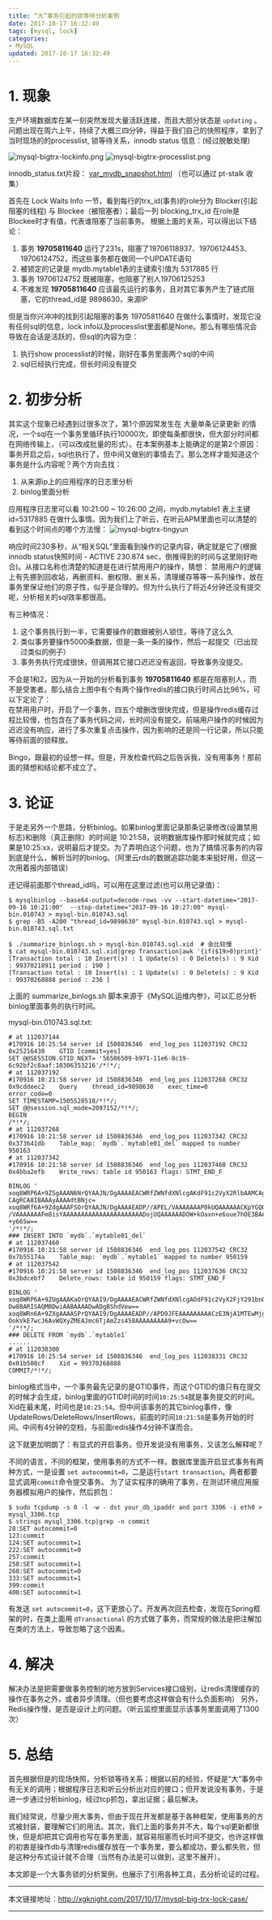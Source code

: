 ```yaml
---
title: “大”事务引起的锁等待分析案例
date: 2017-10-17 16:32:49
tags: [mysql, lock]
categories:
- MySQL
updated: 2017-10-17 16:32:49
---
```


# 1. 现象
生产环境数据库在某一刻突然发现大量活跃连接，而且大部分状态是 `updating` 。问题出现在周六上午，持续了大概三四分钟，得益于我们自己的快照程序，拿到了当时现场的的processlist, 锁等待关系，innodb status 信息：(经过脱敏处理)

![mysql-bigtrx-lockinfo.png][1]
![mysql-bigtrx-processlist.png][2]
 
innodb_status.txt片段：
[var_mydb_snapshot.html](https://gist.coding.net/u/seanlook/d6ad649f81c64e23a25f3a980c44a1fe) （也可以通过 pt-stalk 收集）


首先在 Lock Waits Info 一节，看到每行的trx_id(事务)的role分为 Blocker(引起阻塞的线程) 与 Blockee（被阻塞者）；最后一列 blocking_trx_id 在role是Blockee时才有值，代表谁阻塞了当前事务。
根据上面的关系，可以得出以下结论：
1. 事务 **19705811640** 运行了231s，阻塞了19706118937、19706124453、19706124752，而这些事务都在做同一个UPDATE语句
2. 被锁定的记录是 mydb.mytable1表的主键索引值为 5317885 行
3. 事务 19706124752 既被阻塞，也阻塞了别人19706125253
4. 不难发现 **19705811640** 应该最先运行的事务，且对其它事务产生了链式阻塞，它的thread_id是 9898630，来源IP

但是当你兴冲冲的找到引起阻塞的事务 19705811640 在做什么事情时，发现它没有任何sql的信息，lock info以及processlist里面都是None。那么有哪些情况会导致在会话是活跃的，但sql的内容为空：
1. 执行show processlist的时候，刚好在事务里面两个sql的中间
2. sql已经执行完成，但长时间没有提交

# 2. 初步分析
其实这个现象已经遇到过很多次了，第1个原因常发生在 大量单条记录更新 的情况，一个sql在一个事务里循环执行10000次，即使每条都很快，但大部分时间都在网络传输上，（可以改成批量的形式）。在本案例基本上能确定的是第2个原因：事务开启之后，sql也执行了，但中间又做别的事情去了。那么怎样才能知道这个事务是什么内容呢？两个方向去找：
1. 从来源ip上的应用程序的日志里分析
2. binlog里面分析

<!-- more -->
应用程序日志里可以看 10:21:00 ~ 10:26:00 之间，mydb.mytable1 表上主键id=5317885 在做什么事情。因为我们上了听云，在听云APM里面也可以清楚的看到这个时间点的哪个方法慢：
![mysql-bigtrx-tingyun][3]

 响应时间230多秒，从“相关SQL”里面看到操作的记录内容，确定就是它了(根据innodb status快照时间 - ACTIVE 230.874 sec，倒推得到的时间与这里刚好吻合)。从接口名称也清楚的知道是在进行禁用用户的操作，猜想：
禁用用户的逻辑上有先挪到回收站，再删资料、删权限、删关系，清理缓存等等一系列操作，放在事务里保证他们的原子性，似乎是合理的。但为什么执行了将近4分钟还没有提交呢，分析相关的sql效率都很高。

有三种情况：
1. 这个事务执行到一半，它需要操作的数据被别人锁住，等待了这么久
2. 类似事务要操作5000条数据，但是一条一条的操作，然后一起提交（已出现过类似的例子）
3. 事务务执行完成很快，但调用其它接口迟迟没有返回，导致事务没提交。

不会是1和2，因为从一开始的分析看到事务 **19705811640** 都是在阻塞别人，而不是受害者。那么结合上图中有个有两个操作redis的接口执行时间占比96%，可以下定论了：  
在禁用用户时，开启了一个事务，四五个增删改很快完成，但是操作redis缓存过程比较慢，也包含在了事务代码之间，长时间没有提交。前端用户操作的时候因为迟迟没有响应，进行了多次重复点击操作，因为影响的还是同一行记录，所以只能等待前面的锁释放。

Bingo，跟最初的设想一样。但是，开发检查代码之后告诉我，没有用事务！那前面的猜想和结论都不成立了。

# 3. 论证
于是走另外一个思路，分析binlog。如果binlog里面记录那条记录修改(设置禁用标志)和删除（真正删除）的时间是 10:21:58，说明数据库操作那时候就完成；如果是10:25:xx，说明最后才提交。为了弄明白这个问题，也为了搞情况事务的内容到底是什么，解析当时的binlog。（阿里云rds的数据追踪功能本来挺好用，但这一次用着报内部错误）

还记得前面那个thread_id吗，可以用在这里过滤(也可以用记录值)：
```
$ mysqlbinlog --base64-output=decode-rows -vv --start-datetime="2017-09-16 10:21:00"  --stop-datetime="2017-09-16 10:27:00" mysql-bin.010743 > mysql-bin.010743.sql
$ grep -B5 -A200 "thread_id=9898630" mysql-bin.010743.sql > mysql-bin.010743.sql.txt

$ ./summarize_binlogs.sh > mysql-bin.010743.sql.xid  # 会比较慢
$ cat mysql-bin.010743.sql.xid|grep Transaction|awk '{if($19>0)print}'
[Transaction total : 10 Insert(s) : 1 Update(s) : 0 Delete(s) : 9 Xid : 99370218911 period : 190 ] 
[Transaction total : 10 Insert(s) : 1 Update(s) : 0 Delete(s) : 9 Xid : 99370268888 period : 236 ]
```
上面的 summarize_binlogs.sh 脚本来源于《MySQL运维内参》，可以汇总分析binlog里面事务的执行时间。

mysql-bin.010743.sql.txt:
```
# at 112037144
#170916 10:25:54 server id 1508836346  end_log_pos 112037192 CRC32 0x25216430    GTID [commit=yes]
SET @@SESSION.GTID_NEXT= '56506509-b971-11e6-8c19-6c92bf2c8aaf:10306353216'/*!*/;
# at 112037192
#170916 10:21:58 server id 1508836346  end_log_pos 112037268 CRC32 0x9cddeec2    Query    thread_id=9898630    exec_time=0    error_code=0
SET TIMESTAMP=1505528518/*!*/;
SET @@session.sql_mode=2097152/*!*/;
BEGIN
/*!*/;
# at 112037268
#170916 10:21:58 server id 1508836346  end_log_pos 112037342 CRC32 0x373641db    Table_map: `mydb`.`mytable01_del` mapped to number 950163
# at 112037342
#170916 10:21:58 server id 1508836346  end_log_pos 112037460 CRC32 0x4bba2efb    Write_rows: table id 950163 flags: STMT_END_F

BINLOG '
xoq8WRP6A+9ZSgAAAN6NrQYAAJN/DgAAAAEACWRfZWNfdXNlcgAKdF91c2VyX2RlbAAMCAgICBEB
CAgRCA8IBAAAyAAAAdtBNjc=
xoq8WRf6A+9ZdgAAAFSOrQYAAJN/DgAAAAEADP//APEL/VAAAAAAAP0kUQAAAAAACKpYGQQAAAAK
/VAAAAAAAFm8isYAAAAAAAAAAAAAAAAAAAAAADojUQAAAAAADOW+kOaxn+e6oue7hOE3BAAAAAAA
+y66Sw==
'/*!*/;
### INSERT INTO `mydb`.`mytable01_del`
# at 112037460
#170916 10:21:58 server id 1508836346  end_log_pos 112037542 CRC32 0x7b55174a    Table_map: `mydb`.`mytable1` mapped to number 950159
# at 112037542
#170916 10:21:58 server id 1508836346  end_log_pos 112037636 CRC32 0x3bdcebf7    Delete_rows: table id 950159 flags: STMT_END_F

BINLOG '
xoq8WRP6A+9ZUgAAAKaOrQYAAI9/DgAAAAEACWRfZWNfdXNlcgAOdF91c2VyX2FjY291bnQADAgC
Dw8BARISAQMBDwiAABAAAADwADgBShdVew==
xoq8WRn6A+9ZXgAAAASPrQYAAI9/DgAAAAEADP//APD9JFEAAAAAAAAACzE3NjA1MTEwMjgwEDc9
OokVkE7wcJ6AvWQXyZMEAJmc6TjAmZzs458AAAAAAAAA9+vcOw==
'/*!*/;
### DELETE FROM `mydb`.`mytable1`
......
# at 112038300
#170916 10:25:54 server id 1508836346  end_log_pos 112038331 CRC32 0x01b508cf    Xid = 99370268888
COMMIT/*!*/;
```
binlog格式当中，一个事务最先记录的是GTID事件，而这个GTID的值只有在提交的时候才会生成，binlog里面的GTID时间的时间`10:25:54`就是事务提交的时间。
Xid在最末尾，时间也是`10:25:54`。但中间该事务的其它binlog事件，像UpdateRows/DeleteRows/InsertRows，前面的时间`10:21:58`是事务开始的时间。中间有4分钟的空档，与前面redis操作4分钟不谋而合。

这下就更加明朗了：有显式的开启事务。但开发说没有用事务，又该怎么解释呢？

不同的语言，不同的框架，使用事务的方式不一样。数据库里面开启显式事务有两种方式，一是设置 `set autocommit=0`，二是运行`start transaction`。两者都要显式调用`commit`命令提交事务。
为了证实程序的确用了事务，在测试环境应用服务器模拟用户的操作，然后抓包：
```
$ sudo tcpdump -s 0 -l -w - dst your_db_ipaddr and port 3306 -i eth0 > mysql_3306.tcp
$ strings mysql_3306.tcp|grep -n commit
28:SET autocommit=0
123:commit
124:SET autocommit=1
222:SET autocommit=0
257:commit
258:SET autocommit=1
268:SET autocommit=0
333:SET autocommit=1
399:commit
400:SET autocommit=1
```
有发送 `set autocommit=0`，这下更放心了。开发再次回去检查，发现在Spring框架的时，在类上面用 `@Transactional` 的方式做了事务，而常规的做法是把注解加在类的方法上，导致忽略了这个因素。

# 4. 解决
解决办法是把需要做事务控制的地方放到Services接口级别，让redis清理缓存的操作在事务之外，或者异步清理。（但也要考虑这样做会有什么负面影响）
另外，Redis操作慢，是否是设计上的问题。（听云监控里面显示该事务里面调用了1300次）

# 5. 总结
首先根据但是的现场快照，分析锁等待关系；根据以前的经验，怀疑是“大”事务中有无关的调用；根据程序日志和听云分析出对应的接口；但开发说没有事务，于是进一步通过分析binlog，经过tcp抓包，拿出证据；最后解决。

我们经常说，尽量少用大事务，但由于现在开发都是基于各种框架，使用事务的方式被封装，要理解它们的用法。其次，我们上面的事务并不大，每个sql更新都很快，但是却把其它调用也写在事务里面，就容易阻塞而长时间不提交，也许这样做的初衷是操作db与清理redis缓存放在一个事务里，要么都成功，要么都失败，但是这种分布式设计就不合理（当然有办法是可以做到，这里不展开）。

本文即是一个大事务锁的分析案例，也展示了引用各种工具，去分析论证的过程。


  [1]: http://github.com/seanlook/sean-notes-comment/raw/main/static/mysql-bigtrx-lockinfo.png
  [2]: http://github.com/seanlook/sean-notes-comment/raw/main/static/mysql-bigtrx-processlist.png
  [3]: http://github.com/seanlook/sean-notes-comment/raw/main/static/mysql-bigtrx-tingyun.png


---

本文链接地址：http://xgknight.com/2017/10/17/mysql-big-trx-lock-case/

---
